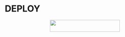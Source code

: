 # DEPLOY

<p align="center"><a href="https://heroku.com/deploy?template=https://github.com/emilaza/Ksks"> <img src="https://img.shields.io/badge/Deploy%20To%20Heroku-red?style=for-the-badge&logo=heroku" width="220" height="38.45"/></a></p>


